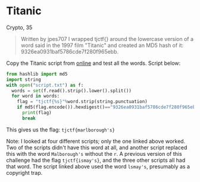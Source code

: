 # Titanic
Crypto, 35

>  Written by jpes707
>  I wrapped tjctf{} around the lowercase version of a word said in the 1997 film "Titanic" and created an MD5 hash of it: 9326ea0931baf5786cde7f280f965ebb. 

Copy the Titanic script from [online](https://subslikescript.com/movie/Titanic-120338) and test all the words. Script below:
```python
from hashlib import md5
import string
with open("script.txt") as f:
  words = set(f.read().strip().lower().split())
  for word in words:
    flag = "tjctf{%s}"%word.strip(string.punctuation)
    if md5(flag.encode()).hexdigest()=="9326ea0931baf5786cde7f280f965ebb":
      print(flag)
      break
```
This gives us the flag: `tjctf{marlborough's}`

Note: I looked at four different scripts; only the one linked above worked. Two of the scripts didn't have this word at all, and another script replaced this with the word `Malborough's` without the `r`. A previous version of this challenge had the flag `tjctf{ismay's}`, and the three other scripts all had that word. The script linked above used the word `lsmay's`, presumably as a copyright trap.